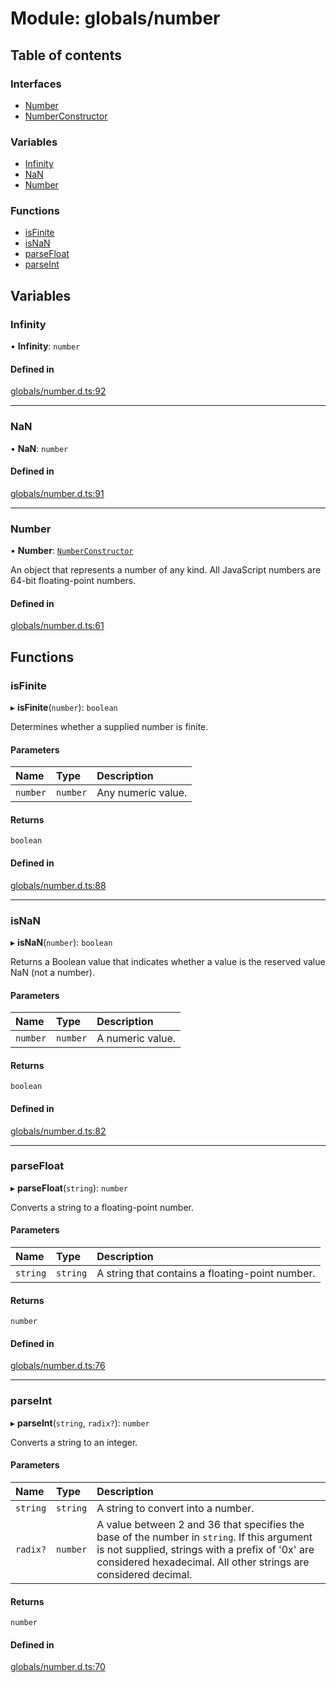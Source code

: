 # Module: globals/number

## Table of contents

### Interfaces

- [Number](../interfaces/globals_number.Number.md)
- [NumberConstructor](../interfaces/globals_number.NumberConstructor.md)

### Variables

- [Infinity](globals_number.md#infinity)
- [NaN](globals_number.md#nan)
- [Number](globals_number.md#number)

### Functions

- [isFinite](globals_number.md#isfinite)
- [isNaN](globals_number.md#isnan)
- [parseFloat](globals_number.md#parsefloat)
- [parseInt](globals_number.md#parseint)

## Variables

### Infinity

• **Infinity**: `number`

#### Defined in

[globals/number.d.ts:92](https://github.com/luucyadmin/luucy-types/blob/5fee54b/globals/number.d.ts#L92)

___

### NaN

• **NaN**: `number`

#### Defined in

[globals/number.d.ts:91](https://github.com/luucyadmin/luucy-types/blob/5fee54b/globals/number.d.ts#L91)

___

### Number

• **Number**: [`NumberConstructor`](../interfaces/globals_number.NumberConstructor.md)

An object that represents a number of any kind. All JavaScript numbers are 64-bit floating-point numbers.

#### Defined in

[globals/number.d.ts:61](https://github.com/luucyadmin/luucy-types/blob/5fee54b/globals/number.d.ts#L61)

## Functions

### isFinite

▸ **isFinite**(`number`): `boolean`

Determines whether a supplied number is finite.

#### Parameters

| Name | Type | Description |
| :------ | :------ | :------ |
| `number` | `number` | Any numeric value. |

#### Returns

`boolean`

#### Defined in

[globals/number.d.ts:88](https://github.com/luucyadmin/luucy-types/blob/5fee54b/globals/number.d.ts#L88)

___

### isNaN

▸ **isNaN**(`number`): `boolean`

Returns a Boolean value that indicates whether a value is the reserved value NaN (not a number).

#### Parameters

| Name | Type | Description |
| :------ | :------ | :------ |
| `number` | `number` | A numeric value. |

#### Returns

`boolean`

#### Defined in

[globals/number.d.ts:82](https://github.com/luucyadmin/luucy-types/blob/5fee54b/globals/number.d.ts#L82)

___

### parseFloat

▸ **parseFloat**(`string`): `number`

Converts a string to a floating-point number.

#### Parameters

| Name | Type | Description |
| :------ | :------ | :------ |
| `string` | `string` | A string that contains a floating-point number. |

#### Returns

`number`

#### Defined in

[globals/number.d.ts:76](https://github.com/luucyadmin/luucy-types/blob/5fee54b/globals/number.d.ts#L76)

___

### parseInt

▸ **parseInt**(`string`, `radix?`): `number`

Converts a string to an integer.

#### Parameters

| Name | Type | Description |
| :------ | :------ | :------ |
| `string` | `string` | A string to convert into a number. |
| `radix?` | `number` | A value between 2 and 36 that specifies the base of the number in `string`. If this argument is not supplied, strings with a prefix of '0x' are considered hexadecimal. All other strings are considered decimal. |

#### Returns

`number`

#### Defined in

[globals/number.d.ts:70](https://github.com/luucyadmin/luucy-types/blob/5fee54b/globals/number.d.ts#L70)
